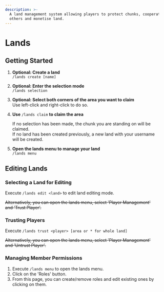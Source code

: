 ```yaml
---
description: >-
  A land management system allowing players to protect chunks, cooperate with
  others and monetise land.
---
```


# Lands

## Getting Started

1. **Optional: Create a land**\
   `/lands create [name]`
2. **Optional: Enter the selection mode**\
   `/lands selection`
3. **Optional: Select both corners of the area you want to claim**\
   Use left-click and right-click to do so.
4.  **Use** `/lands claim` **to claim the area**

    If no selection has been made, the chunk you are standing on will be claimed.\
    If no land has been created previously, a new land with your username will be created.
5. **Open the lands menu to manage your land**\
   `/lands menu`

## Editing Lands

### Selecting a Land for Editing

Execute `/lands edit <land>` to edit land editing mode.

~~Alternatively, you can open the lands menu, select 'Player Management' and 'Trust Player'.~~

### Trusting Players

Execute `/lands trust <player> [area or * for whole land]`

~~Alternatively, you can open the lands menu, select 'Player Management' and 'Untrust Player'.~~

### Managing Member Permissions

1. Execute `/lands menu` to open the lands menu.
2. Click on the 'Roles' button.
3. From this page, you can create/remove roles and edit existing ones by clicking on them.

